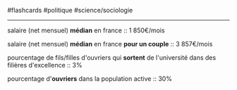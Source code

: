 #flashcards #politique #science/sociologie 

---

salaire (net mensuel) **médian** en france :: 1 850€/mois
<!--SR:!2023-08-14,15,230-->

salaire (net mensuel) **médian** en france **pour un couple** :: 3 857€/mois
<!--SR:!2023-08-08,5,210-->

pourcentage de fils/filles d'ouvriers qui **sortent** de l'université dans des filières d'excellence :: 3%
<!--SR:!2023-09-09,41,270-->

pourcentage d'**ouvriers** dans la population active :: 30%
<!--SR:!2023-08-18,19,250-->




